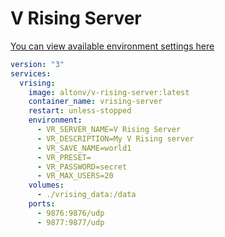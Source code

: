 # V Rising Server

[You can view available environment settings here](https://github.com/StunlockStudios/vrising-dedicated-server-instructions#server-host-settings "You can view available environment settings here")
```yaml
version: "3"
services:
  vrising:
    image: altonv/v-rising-server:latest
    container_name: vrising-server
    restart: unless-stopped
    environment:
      - VR_SERVER_NAME=V Rising Server
      - VR_DESCRIPTION=My V Rising server
      - VR_SAVE_NAME=world1
      - VR_PRESET=
      - VR_PASSWORD=secret
      - VR_MAX_USERS=20
    volumes:
      - ./vrising_data:/data
    ports:
      - 9876:9876/udp
      - 9877:9877/udp
```

